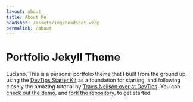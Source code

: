 ```yaml
---
layout: about
title: About Me
headshot: /assets/img/headshot.webp
permalink: /about
---
```


# Portfolio Jekyll Theme

Luciano. This is a personal portfolio theme that I built from the ground up, using the [DevTips Starter Kit](http://devtipsstarterkit.com/) as a foundation for starting, and following closely the amazing tutorial by [Travis Neilson over at DevTips](https://www.youtube.com/watch?v=T6jKLsxbFg4&list=PL0CB3OvPhDA_STygmp3sDenx3UpdOMk7P). You can [check out the demo](lenpaul.github.io/portfolio-jekyll-theme/), and [fork the repository](https://github.com/LeNPaul/portfolio-jekyll-theme/fork), to get started.
